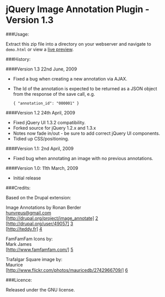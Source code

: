 jQuery Image Annotation Plugin - Version 1.3
=============================================

###Usage:

Extract this zip file into a directory on your webserver and navigate to `demo.html` or view a [live preview][1].


###History:

####Version 1.3 22nd June, 2009
* Fixed a bug when creating a new annotation via AJAX.
* The Id of the annotation is expected to be returned as a JSON object from the response of the save call, e.g.

    `{ "annotation_id": "000001" }`


####Version 1.2 24th April, 2009
* Fixed jQuery UI 1.3.2 compatibility.
* Forked source for jQuery 1.2.x and 1.3.x
* Notes now fade in/out - be sure to add correct jQuery UI components.
* Tidied up CSS/positioning.


####Version 1.1: 2nd April, 2009
* Fixed bug when annotating an image with no previous annotations.


####Version 1.0: 11th March, 2009
* Initial release


###Credits:

Based on the Drupal extension:

Image Annotations by Ronan Berder  
hunvreus@gmail.com  
[http://drupal.org/project/image_annotate] [2]  
[http://drupal.org/user/49057] [3]  
[http://teddy.fr] [4]  


FamFamFam Icons by:  
Mark James  
[http://www.famfamfam.com/] [5]  
                                  

Trafalgar Square image by:  
Maurice  
[http://www.flickr.com/photos/mauricedb/2742966709/] [6]  

###Licence:

Released under the GNU license.

  [1]: http://flipbit.co.uk/jquery-image-annotation.html             "jQuery Image Annotation Plugin"
  [2]: http://drupal.org/project/image_annotate
  [3]: http://drupal.org/user/49057
  [4]: http://teddy.fr
  [5]: http://www.famfamfam.com/
  [6]: http://www.flickr.com/photos/mauricedb/2742966709/